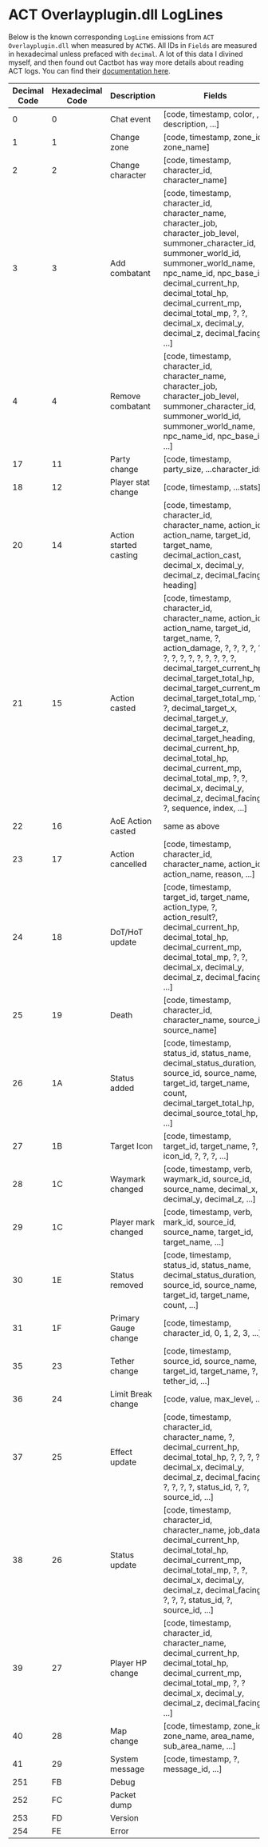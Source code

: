 # ACT Overlayplugin.dll LogLines

Below is the known corresponding `LogLine` emissions from `ACT Overlayplugin.dll` when measured by `ACTWS`. All IDs in `Fields` are measured in hexadecimal unless prefaced with `decimal`. A lot of this data I divined myself, and then found out Cactbot has way more details about reading ACT logs. You can find their [documentation here](https://github.com/quisquous/cactbot/blob/main/docs/LogGuide).

| Decimal Code | Hexadecimal Code | Description | Fields |
|---|---|---|---|
| 0 | 0 | Chat event | [code, timestamp, color, , description, ...] |
| 1 | 1 | Change zone | [code, timestamp, zone_id, zone_name] |
| 2 | 2 | Change character | [code, timestamp, character_id, character_name] |
| 3 | 3 | Add combatant | [code, timestamp, character_id, character_name, character_job, character_job_level, summoner_character_id, summoner_world_id, summoner_world_name, npc_name_id, npc_base_id, decimal_current_hp, decimal_total_hp, decimal_current_mp, decimal_total_mp, ?, ?, decimal_x, decimal_y, decimal_z, decimal_facing, ...]  |
| 4 | 4 | Remove combatant | [code, timestamp, character_id, character_name, character_job, character_job_level, summoner_character_id, summoner_world_id, summoner_world_name, npc_name_id, npc_base_id, ...] |
| 17 | 11 | Party change | [code, timestamp, party_size, ...character_ids] |
| 18 | 12 | Player stat change | [code, timestamp, ...stats] |
| 20 | 14 | Action started casting | [code, timestamp, character_id, character_name, action_id, action_name, target_id, target_name, decimal_action_cast, decimal_x, decimal_y, decimal_z, decimal_facing, heading] |
| 21 | 15 | Action casted | [code, timestamp, character_id, character_name, action_id, action_name, target_id, target_name, ?, action_damage, ?, ?, ?, ?, ?, ?, ?, ?, ?, ?, ?, ?, ?, ?, decimal_target_current_hp, decimal_target_total_hp, decimal_target_current_mp, decimal_target_total_mp, ?, ?, decimal_target_x, decimal_target_y, decimal_target_z, decimal_target_heading, decimal_current_hp, decimal_total_hp, decimal_current_mp, decimal_total_mp, ?, ?, decimal_x, decimal_y, decimal_z, decimal_facing, ?, sequence, index, ...] |
| 22 | 16 | AoE Action casted | same as above |
| 23 | 17 | Action cancelled | [code, timestamp, character_id, character_name, action_id, action_name, reason, ...]
| 24 | 18 | DoT/HoT update | [code, timestamp, target_id, target_name, action_type, ?, action_result?, decimal_current_hp, decimal_total_hp, decimal_current_mp, decimal_total_mp, ?, ?, decimal_x, decimal_y, decimal_z, decimal_facing, ...] |
| 25 | 19 | Death | [code, timestamp, character_id, character_name, source_id, source_name]
| 26 | 1A | Status added | [code, timestamp, status_id, status_name, decimal_status_duration, source_id, source_name, target_id, target_name, count, decimal_target_total_hp, decimal_source_total_hp, ...] |
| 27 | 1B | Target Icon | [code, timestamp, target_id, target_name, ?, ?, icon_id, ?, ?, ?, ...]
| 28 | 1C | Waymark changed | [code, timestamp, verb, waymark_id, source_id, source_name, decimal_x, decimal_y, decimal_z, ...]
| 29 | 1C | Player mark changed | [code, timestamp, verb, mark_id, source_id, source_name, target_id, target_name, ...]
| 30 | 1E | Status removed | [code, timestamp, status_id, status_name, decimal_status_duration, source_id, source_name, target_id, target_name, count, ...] |
| 31 | 1F | Primary Gauge change | [code, timestamp, character_id, 0, 1, 2, 3, ...] |
| 35 | 23 | Tether change | [code, timestamp, source_id, source_name, target_id, target_name, ?, ?, tether_id, ...] |
| 36 | 24 | Limit Break change | [code, value, max_level, ...] |
| 37 | 25 | Effect update | [code, timestamp, character_id, character_name, ?, decimal_current_hp, decimal_total_hp, ?, ?, ?, ?, decimal_x, decimal_y, decimal_z, decimal_facing, ?, ?, ?, ?, status_id, ?, ?, source_id, ...] |
| 38 | 26 | Status update | [code, timestamp, character_id, character_name, job_data, decimal_current_hp, decimal_total_hp, decimal_current_mp, decimal_total_mp, ?, ?, decimal_x, decimal_y, decimal_z, decimal_facing, ?, ?, ?, status_id, ?, source_id, ...] |
| 39 | 27 | Player HP change | [code, timestamp, character_id, character_name, decimal_current_hp, decimal_total_hp, decimal_current_mp, decimal_total_mp, ?, ? decimal_x, decimal_y, decimal_z, decimal_facing, ...] |
| 40 | 28 | Map change | [code, timestamp, zone_id, zone_name, area_name, sub_area_name, ...] |
| 41 | 29 | System message | [code, timestamp, ?, message_id, ...]
| 251 | FB | Debug| |
| 252 | FC | Packet dump | |
| 253 | FD | Version | |
| 254 | FE | Error | |